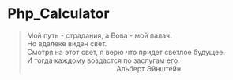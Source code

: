 # Php_Calculator
<blockquote>
    <p>Мой путь - страдания, а Вова - мой палач.<br>
Но вдалеке виден свет.<br>
Смотря на этот свет, я верю что придет светлое будущее.<br>
И тогда каждому воздастся по заслугам его.<br>
&nbsp;&nbsp;&nbsp;&nbsp;&nbsp;&nbsp;&nbsp;&nbsp;&nbsp;&nbsp;&nbsp;&nbsp;&nbsp;&nbsp;&nbsp;&nbsp;&nbsp;&nbsp;&nbsp;&nbsp;&nbsp;&nbsp;
&nbsp;&nbsp;&nbsp;&nbsp;&nbsp;&nbsp;&nbsp;&nbsp;&nbsp;&nbsp;&nbsp;&nbsp;&nbsp;&nbsp;&nbsp;&nbsp;&nbsp;&nbsp;&nbsp;&nbsp;&nbsp;&nbsp;
Альберт Эйнштейн.</p>
</blockquote>
